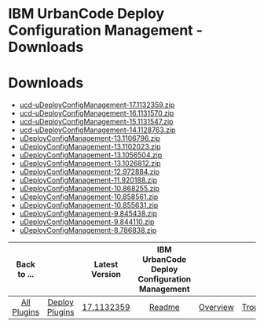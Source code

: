 
IBM UrbanCode Deploy Configuration Management - Downloads
=========================================================

# Downloads

- [ucd-uDeployConfigManagement-17.1132359.zip]()
- [ucd-uDeployConfigManagement-16.1131570.zip]()
- [ucd-uDeployConfigManagement-15.1131547.zip]()
- [ucd-uDeployConfigManagement-14.1128763.zip](https://raw.githubusercontent.com/UrbanCode/IBM-UCD-PLUGINS/main/files/uDeployConfigManagement/ucd-uDeployConfigManagement-14.1128763.zip)
- [uDeployConfigManagement-13.1106796.zip](https://raw.githubusercontent.com/UrbanCode/IBM-UCD-PLUGINS/main/files/uDeployConfigManagement/uDeployConfigManagement-13.1106796.zip)
- [uDeployConfigManagement-13.1102023.zip](https://raw.githubusercontent.com/UrbanCode/IBM-UCD-PLUGINS/main/files/uDeployConfigManagement/uDeployConfigManagement-13.1102023.zip)
- [uDeployConfigManagement-13.1056504.zip](https://raw.githubusercontent.com/UrbanCode/IBM-UCD-PLUGINS/main/files/uDeployConfigManagement/uDeployConfigManagement-13.1056504.zip)
- [uDeployConfigManagement-13.1026812.zip](https://raw.githubusercontent.com/UrbanCode/IBM-UCD-PLUGINS/main/files/uDeployConfigManagement/uDeployConfigManagement-13.1026812.zip)
- [uDeployConfigManagement-12.972884.zip](https://raw.githubusercontent.com/UrbanCode/IBM-UCD-PLUGINS/main/files/uDeployConfigManagement/uDeployConfigManagement-12.972884.zip)
- [uDeployConfigManagement-11.920188.zip](https://raw.githubusercontent.com/UrbanCode/IBM-UCD-PLUGINS/main/files/uDeployConfigManagement/uDeployConfigManagement-11.920188.zip)
- [uDeployConfigManagement-10.868255.zip](https://raw.githubusercontent.com/UrbanCode/IBM-UCD-PLUGINS/main/files/uDeployConfigManagement/uDeployConfigManagement-10.868255.zip)
- [uDeployConfigManagement-10.858561.zip](https://raw.githubusercontent.com/UrbanCode/IBM-UCD-PLUGINS/main/files/uDeployConfigManagement/uDeployConfigManagement-10.858561.zip)
- [uDeployConfigManagement-10.855631.zip](https://raw.githubusercontent.com/UrbanCode/IBM-UCD-PLUGINS/main/files/uDeployConfigManagement/uDeployConfigManagement-10.855631.zip)
- [uDeployConfigManagement-9.845438.zip](https://raw.githubusercontent.com/UrbanCode/IBM-UCD-PLUGINS/main/files/uDeployConfigManagement/uDeployConfigManagement-9.845438.zip)
- [uDeployConfigManagement-9.844110.zip](https://raw.githubusercontent.com/UrbanCode/IBM-UCD-PLUGINS/main/files/uDeployConfigManagement/uDeployConfigManagement-9.844110.zip)
- [uDeployConfigManagement-8.786838.zip](https://raw.githubusercontent.com/UrbanCode/IBM-UCD-PLUGINS/main/files/uDeployConfigManagement/uDeployConfigManagement-8.786838.zip)

|Back to ...||Latest Version|IBM UrbanCode Deploy Configuration Management ||||
| :---: | :---: | :---: | :---: | :---: | :---: | :---: |
|[All Plugins](../../index.md)|[Deploy Plugins](../README.md)|[17.1132359]()|[Readme](README.md)|[Overview](overview.md)|[Troubleshooting](troubleshooting.md)|[Steps](steps.md)|
